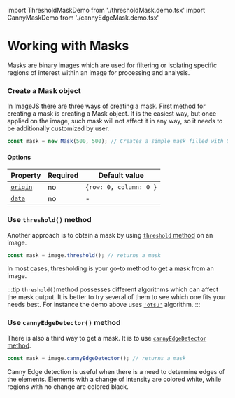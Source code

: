 import ThresholdMaskDemo from './thresholdMask.demo.tsx'
import CannyMaskDemo from './cannyEdgeMask.demo.tsx'

# Working with Masks

Masks are binary images which are used for filtering or isolating specific regions of interest within an image for processing and analysis.

### Create a Mask object

In ImageJS there are three ways of creating a mask.
First method for creating a mask is creating a Mask object. It is the easiest way, but once applied on the image, such mask will not affect it in any way, so it needs to be additionally customized by user.

```ts
const mask = new Mask(500, 500); // Creates a simple mask filled with 0s of size 500x500.
```

#### Options

| Property                                                                                      | Required | Default value          |
| --------------------------------------------------------------------------------------------- | -------- | ---------------------- |
| [`origin`](https://image-js.github.io/image-js-typescript/interfaces/MaskOptions.html#origin) | no       | `{row: 0, column: 0 }` |
| [`data`](https://image-js.github.io/image-js-typescript/interfaces/MaskOptions.html#data)     | no       | -                      |

### Use `threshold()` method

Another approach is to obtain a mask by using [`threshold` method](../Features/Operations/Threshold.md 'internal link on threshold') on an image.

```ts
const mask = image.threshold(); // returns a mask
```

In most cases, thresholding is your go-to method to get a mask from an image.

<ThresholdMaskDemo />

:::tip
`threshold()`method possesses different algorithms which can affect the mask output. It is better to try several of them to see which one fits your needs best. For instance the demo above uses [`'otsu'`](https://en.wikipedia.org/wiki/Otsu%27s_method 'wikipedia link on otsu') algorithm.
:::

### Use `cannyEdgeDetector()` method

There is also a third way to get a mask. It is to use [`cannyEdgeDetector` method](../Features/Morphology/Canny%20Edge%20Detector.md 'internal link on canny edge detector').

```ts
const mask = image.cannyEdgeDetector(); // returns a mask
```

<CannyMaskDemo />

Canny Edge detection is useful when there is a need to determine edges of the elements. Elements with a change of intensity are colored white, while regions with no change are colored black.
